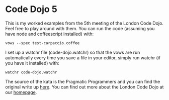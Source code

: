 Code Dojo 5
===========
This is my worked examples from the 5th meeting of the London Code Dojo. Feel free to play around with them. You can run the code (assuming you have node and coffeescript installed) with:

    vows --spec test-carpaccio.coffee

I set up a watchr file (code-dojo.watchr) so that the vows are run automatically every time you save a file in your editor, simply run watchr (if you have it installed) with:
    
    watchr code-dojo.watchr

The source of the kata is the Pragmatic Programmers and you can find the original write up [here](http://alistair.cockburn.us/Elephant+Carpaccio+exercise). You can find out more about the London Code Dojo at our [homepage](http://www.meetup.com/London-Code-Dojo/).
 
